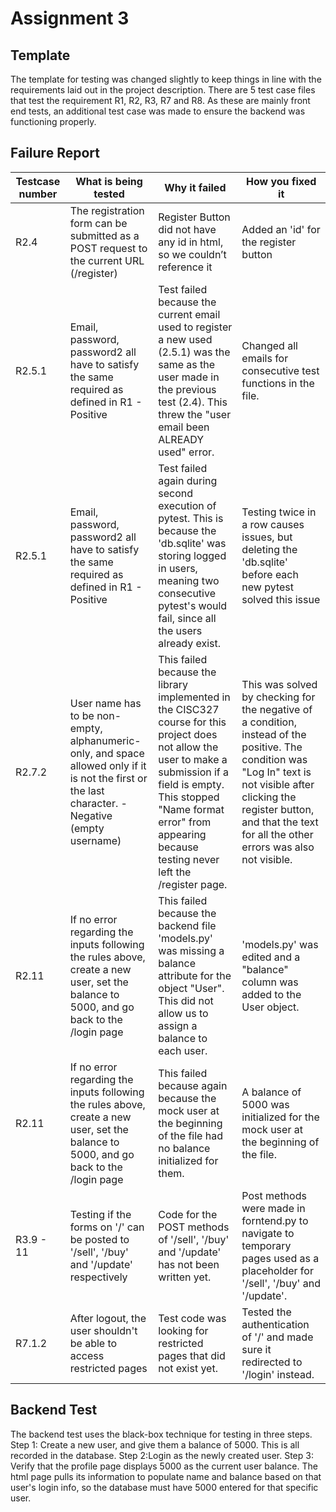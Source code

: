 # Assignment 3

## Template
The template for testing was changed slightly to keep things in line with the requirements laid out in the project description. There are 5 test case files that test the requirement R1, R2, R3, R7 and R8. As these are mainly front end tests, an additional test case was made to ensure the backend was functioning properly.

## Failure Report
| Testcase   number | What is being tested                                                                                                                                      | Why it failed                                                                                                                                                                                                                                             | How you fixed it                                                                                                                                                                                                                              |
|-------------------|-----------------------------------------------------------------------------------------------------------------------------------------------------------|-----------------------------------------------------------------------------------------------------------------------------------------------------------------------------------------------------------------------------------------------------------|-----------------------------------------------------------------------------------------------------------------------------------------------------------------------------------------------------------------------------------------------|
|  R2.4             | The registration form can be submitted as a POST request to  the current URL (/register)                                                                  | Register Button did not have any id in html, so we couldn’t  reference it                                                                                                                                                                                 | Added an 'id' for the register button                                                                                                                                                                                                         |
| R2.5.1            | Email, password, password2 all have to satisfy the same  required as defined in R1 - Positive                                                             | Test failed because the current email used to register a new  used (2.5.1) was the same as the user made in the previous test  (2.4). This threw the "user email been ALREADY used" error.                                                                | Changed all emails for consecutive test functions in the file.                                                                                                                                                                                |
| R2.5.1            | Email, password, password2 all have to satisfy the same  required as defined in R1 - Positive                                                             | Test failed again during second execution of pytest. This is because the  'db.sqlite' was storing logged in users, meaning two consecutive pytest's  would fail, since all the users already exist.                                                       | Testing twice in a row causes issues, but deleting the  'db.sqlite' before each new pytest solved this issue                                                                                                                                  |
| R2.7.2            |  User name has to be   non-empty, alphanumeric-only, and space  allowed only if it is not the first   or the last character. -  Negative (empty username) | This failed because the library implemented in the CISC327  course for this project does not allow the user to make a  submission if a   field is empty. This stopped "Name format  error" from appearing because testing never left the /register page.  | This was solved by checking for the negative of a condition,  instead of the positive. The condition was "Log In" text is not  visible after clicking the register button, and that the text for all the  other errors was also not visible.  |
| R2.11             | If no error regarding the inputs following the rules above,  create a new user, set the balance to 5000, and go back to the  /login page                  | This failed because the backend file 'models.py' was missing a  balance attribute for the object "User". This did not allow us to  assign a balance to each user.                                                                                         | 'models.py' was edited   and a "balance" column was added to the User object.                                                                                                                                                                 |
| R2.11             | If no error regarding the inputs following the rules above,  create a new user, set the balance to 5000, and go back to the  /login page                  | This failed because again because the mock user at the beginning of the  file had no balance initialized for them.                                                                                                                                        | A balance of 5000 was initialized for the mock user at the beginning of the file.                                                                                                                                                             |
| R3.9 - 11         | Testing if the forms on '/' can be posted to '/sell', '/buy'  and '/update' respectively                                                                  | Code for the POST methods of '/sell', '/buy' and '/update' has not been  written yet.                                                                                                                                                                     | Post methods were made in forntend.py to navigate to temporary  pages used as a placeholder for '/sell', '/buy' and '/update'.                                                                                                                |
| R7.1.2            | After logout, the user shouldn't be able to access restricted  pages                                                                                      | Test code was looking for restricted pages that did not exist yet.                                                                                                                                                                                        | Tested the authentication of '/' and made sure it redirected  to '/login' instead.                                                                                                                                                            |

## Backend Test
The backend test uses the black-box technique for testing in three steps. Step 1: Create a new user, and give them a balance of 5000.  This is all recorded in the database.
Step 2:Login as the newly created user. Step 3: Verify that the profile page displays 5000 as the current user balance.
The html page pulls its information to populate name and balance based on that user's login info, so the database must have 5000 entered for that specific user. 